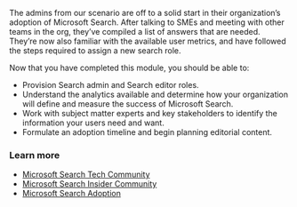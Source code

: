 The admins from our scenario are off to a solid start in their organization’s adoption of Microsoft Search. After talking to SMEs and meeting with other teams in the org, they’ve compiled a list of answers that are needed. They’re now also familiar with the available user metrics, and have followed the steps required to assign a new search role. 

Now that you have completed this module, you should be able to:  

- Provision Search admin and Search editor roles.
- Understand the analytics available and determine how your organization will define and measure the success of Microsoft Search.
- Work with subject matter experts and key stakeholders to identify the information your users need and want.
- Formulate an adoption timeline and begin planning editorial content.

### Learn more

- [Microsoft Search Tech Community](https://resources.techcommunity.microsoft.com/microsoft-search)
- [Microsoft Search Insider Community](https://microsoft.qualtrics.com/jfe/form/SV_8nLKNGWElIXrop0)
- [Microsoft Search Adoption](https://adoption.microsoft.com/microsoft-search/)